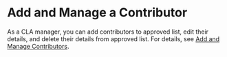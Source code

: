 # Add and Manage a Contributor

As a CLA manager, you can add contributors to approved list, edit their details, and delete their details from approved list. For details, see [Add and Manage Contributors](../../easycla/corporate-cla-managers/approve-and-manage-contributors.md).

